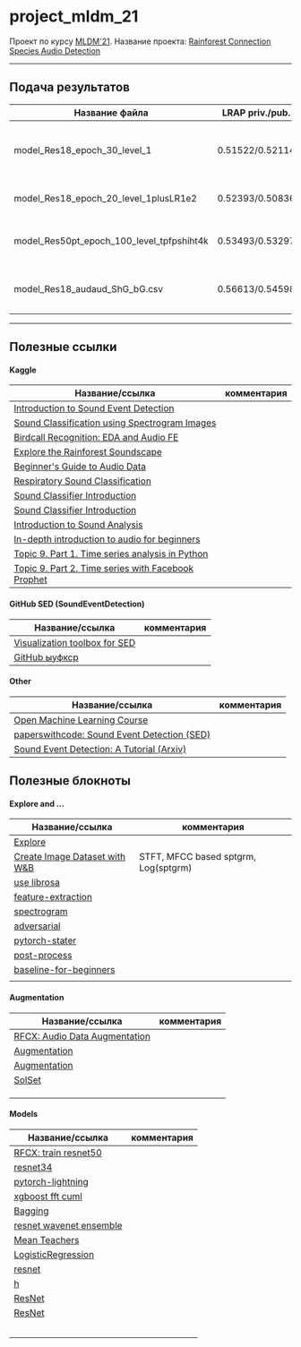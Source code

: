 # project_mldm_21

Проект по курсу [MLDM'21](https://github.com/HSE-LAMBDA/MLDM-2021/blob/main/Exam-project-guidelines.md). Название проекта: [Rainforest Connection Species Audio Detection](https://www.kaggle.com/c/rfcx-species-audio-detection/overview)


---
## Подача результатов

| Название файла| LRAP priv./pub. | дата| комментарий|
| ------------- | ------------- | ------------- |------------- |
|  model_Res18_epoch_30_level_1| 0.51522/0.52114 | 27.01.22 |Простая модель, неаугментированные данные, мало эпох, проверка работоспособности|
|  model_Res18_epoch_20_level_1plusLR1e2| 0.52393/0.50836 | 28.01.22 |Простая модель, аугментация картинок, мало эпох|
|  model_Res50pt_epoch_100_level_tpfpshiht4k| 0.53493/0.53297 | 29.01.22 | Предобученная модель Resnet50, аугментация сдвига, изменяющаяся LR |
| model_Res18_audaud_ShG_bG.csv | 0.56613/0.54598 | 31.01.22|Предобученная модель Resnet18, аугментация аудио файлов, gauss,shift |




---
## Полезные ссылки
#### Kaggle
| Название/ссылка|комментария |
| ------------- | ------------- |
|[Introduction to Sound Event Detection](https://www.kaggle.com/hidehisaarai1213/introduction-to-sound-event-detection)||
|[Sound Classification using Spectrogram Images](https://www.kaggle.com/devilsknight/sound-classification-using-spectrogram-images)||
|[Birdcall Recognition: EDA and Audio FE](https://www.kaggle.com/andradaolteanu/birdcall-recognition-eda-and-audio-fe)||
|[Explore the Rainforest Soundscape](https://www.kaggle.com/gpreda/explore-the-rainforest-soundscape)||
|[Beginner's Guide to Audio Data](https://www.kaggle.com/fizzbuzz/beginner-s-guide-to-audio-data)||
|[Respiratory Sound Classification](https://www.kaggle.com/georgekantasis/respiratory-sound-classification)||
|[Sound Classifier Introduction](https://www.kaggle.com/aditya48/sound-classifier-introduction)||
|[Sound Classifier Introduction](https://www.kaggle.com/aditya48/sound-classifier-introduction)||
|[Introduction to Sound Analysis](https://www.kaggle.com/mrhippo/introduction-to-sound-analysis)||
|[In-depth introduction to audio for beginners](https://www.kaggle.com/deepaksinghrawat/in-depth-introduction-to-audio-for-beginners)||
|[Topic 9. Part 1. Time series analysis in Python](https://www.kaggle.com/kashnitsky/topic-9-part-1-time-series-analysis-in-python)||
|[Topic 9. Part 2. Time series with Facebook Prophet](https://www.kaggle.com/kashnitsky/topic-9-part-2-time-series-with-facebook-prophet)||


#### GitHub SED (SoundEventDetection)
| Название/ссылка|комментария |
| ------------- | ------------- |
|[Visualization toolbox for SED](https://github.com/TUT-ARG/sed_vis)||
|[GitHub ыуфкср](https://github.com/search?q=sound+event+detection)||
[]()

#### Other
| Название/ссылка|комментария |
| ------------- | ------------- |
|[Open Machine Learning Course](https://mlcourse.ai/)||
|[paperswithcode: Sound Event Detection (SED)](https://paperswithcode.com/task/sound-event-detection)||
|[Sound Event Detection: A Tutorial (Arxiv)](https://arxiv.org/abs/2107.05463)||
[]()


## Полезные блокноты
#### Explore and ...
| Название/ссылка|комментария |
| ------------- | ------------- |
|[Explore](https://www.kaggle.com/gpreda/explore-the-rainforest-soundscape)||
|[Create Image Dataset with W&B](https://www.kaggle.com/ayuraj/rainforest-create-image-dataset-with-w-b)|STFT, MFCC based sptgrm, Log(sptgrm)|
|[use librosa](https://www.kaggle.com/hamditarek/rainforest-connection-analysis-using-librosa)||
|[feature-extraction](https://www.kaggle.com/shreyasajal/birdclef-2021-librosa-audio-feature-extraction)||
|[spectrogram](https://www.kaggle.com/theoviel/spectrogram-generation)||
|[adversarial](https://www.kaggle.com/tunguz/adversarial-rainforest)||
|[pytorch-stater](https://www.kaggle.com/gopidurgaprasad/rfcs-audio-detection-pytorch-stater)||
|[post-process](https://www.kaggle.com/cdeotte/rainforest-post-process-lb-0-970)||
|[baseline-for-beginners](https://www.kaggle.com/fffrrt/all-in-one-rfcx-baseline-for-beginners)||
|[]()||

#### Augmentation
| Название/ссылка|комментария |
| ------------- | ------------- |
|[RFCX: Audio Data Augmentation](https://www.kaggle.com/hidehisaarai1213/rfcx-audio-data-augmentation-japanese-english)||
|[Augmentation](https://www.kaggle.com/duythanhng/rfcx-torchvision-models-augmentation)||
|[Augmentation](https://www.kaggle.com/gopidurgaprasad/audio-augmentation-albumentations)||
|[SolSet](https://www.kaggle.com/mehrankazeminia/automl-inference-audio-detection-soliset)||
|[]()||
|[]()||
|[]()||

#### Models
| Название/ссылка|комментария |
| ------------- | ------------- |
|[RFCX: train resnet50](https://www.kaggle.com/yosshi999/rfcx-train-resnet50-with-tpu)||
|[resnet34](https://www.kaggle.com/khoongweihao/resnet34-more-augmentations-mixup-tta-inference)||
|[pytorch-lightning](https://www.kaggle.com/jackvial/pytorch-lightning-starter) ||
|[xgboost fft cuml](https://www.kaggle.com/titericz/0-525-tabular-xgboost-gpu-fft-gpu-cuml-fast)||
|[Bagging](https://www.kaggle.com/saurabhbagchi/rfcx-bagging-with-different-weights-0-879-score)||
|[resnet wavenet ensemble](https://www.kaggle.com/aikhmelnytskyy/resnet-wavenet-my-best-single-model-ensemble)||
|[Mean Teachers](https://www.kaggle.com/reppic/mean-teachers-find-more-birds)||
|[LogisticRegression](https://www.kaggle.com/titericz/0-309-baseline-logisticregression-using-fft)||
|[resnet](https://www.kaggle.com/meaninglesslives/rfcx-minimal)||
|[h](https://www.kaggle.com/kneroma/inference-tpu-rfcx-audio-detection-fast)||
|[ResNet](https://www.kaggle.com/kneroma/inference-resnest-rfcx-audio-detection)||
|[ResNet](https://www.kaggle.com/aikhmelnytskyy/resnet-tpu-on-colab-and-kaggle)||
|[]()||
|[]()||
|[]()||
|[]()||
|[]()||

